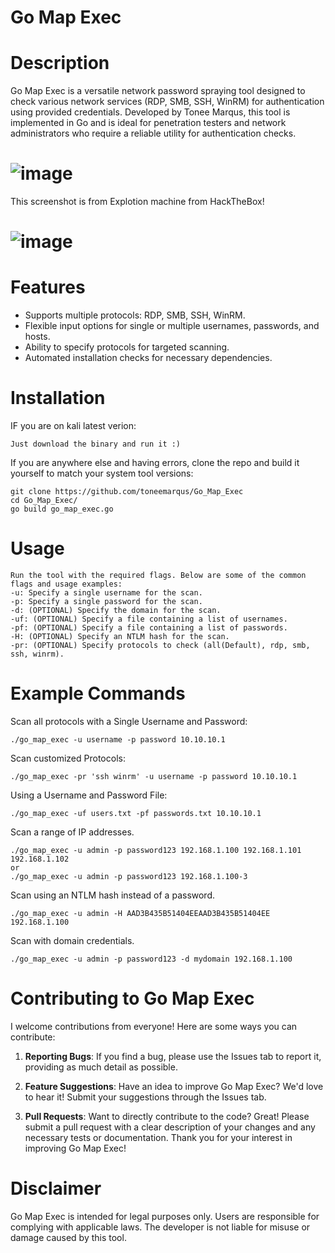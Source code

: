 # Go Map Exec
# Description
Go Map Exec is a versatile network password spraying tool designed to check various network services (RDP, SMB, SSH, WinRM) for authentication using provided credentials. Developed by Tonee Marqus, this tool is implemented in Go and is ideal for penetration testers and network administrators who require a reliable utility for authentication checks.
# ![image](https://github.com/toneemarqus/Go_Map_Exec/assets/85018947/a6c78b2d-368b-4379-a3ac-1e2f03ae55ed)
This screenshot is from Explotion machine from HackTheBox!
# ![image](https://github.com/toneemarqus/Go_Map_Exec/assets/85018947/b39a38fc-234c-4b30-9ff5-0c185c68041d)
# Features
- Supports multiple protocols: RDP, SMB, SSH, WinRM.
- Flexible input options for single or multiple usernames, passwords, and hosts.
- Ability to specify protocols for targeted scanning.
- Automated installation checks for necessary dependencies.
# Installation
IF you are on kali latest verion:
```
Just download the binary and run it :)
```
If you are anywhere else and having errors, clone the repo and build it yourself to match your system tool versions:
```
git clone https://github.com/toneemarqus/Go_Map_Exec
cd Go_Map_Exec/
go build go_map_exec.go
```

# Usage
```
Run the tool with the required flags. Below are some of the common flags and usage examples:
-u: Specify a single username for the scan.
-p: Specify a single password for the scan.
-d: (OPTIONAL) Specify the domain for the scan.
-uf: (OPTIONAL) Specify a file containing a list of usernames.
-pf: (OPTIONAL) Specify a file containing a list of passwords.
-H: (OPTIONAL) Specify an NTLM hash for the scan.
-pr: (OPTIONAL) Specify protocols to check (all(Default), rdp, smb, ssh, winrm).
```
# Example Commands
Scan all protocols with a Single Username and Password:
```
./go_map_exec -u username -p password 10.10.10.1
```
Scan customized Protocols:
```
./go_map_exec -pr 'ssh winrm' -u username -p password 10.10.10.1
```
Using a Username and Password File:
```
./go_map_exec -uf users.txt -pf passwords.txt 10.10.10.1
```
Scan a range of IP addresses.
```
./go_map_exec -u admin -p password123 192.168.1.100 192.168.1.101 192.168.1.102
or
./go_map_exec -u admin -p password123 192.168.1.100-3
```
Scan using an NTLM hash instead of a password.
```
./go_map_exec -u admin -H AAD3B435B51404EEAAD3B435B51404EE 192.168.1.100
```
Scan with domain credentials.
```
./go_map_exec -u admin -p password123 -d mydomain 192.168.1.100
```
# Contributing to Go Map Exec

I welcome contributions from everyone! Here are some ways you can contribute:

1. **Reporting Bugs**: If you find a bug, please use the Issues tab to report it, providing as much detail as possible.

2. **Feature Suggestions**: Have an idea to improve Go Map Exec? We'd love to hear it! Submit your suggestions through the Issues tab.

3. **Pull Requests**: Want to directly contribute to the code? Great! Please submit a pull request with a clear description of your changes and any necessary tests or documentation.
Thank you for your interest in improving Go Map Exec!

# Disclaimer
Go Map Exec is intended for legal purposes only. Users are responsible for complying with applicable laws. The developer is not liable for misuse or damage caused by this tool.
